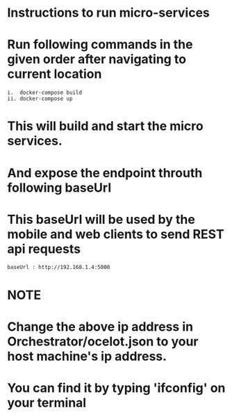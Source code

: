 # Instructions to run micro-services
# Run following commands in the given order after navigating to current location

	i.  docker-compose build
	ii. docker-compose up

# This will build and start the micro services.
# And expose the endpoint throuth following baseUrl
# This baseUrl will be used by the mobile and web clients to send REST api requests

	baseUrl : http://192.168.1.4:5000

# NOTE
# Change the above ip address in Orchestrator/ocelot.json to your host machine's ip address.
# You can find it by typing 'ifconfig' on your terminal

